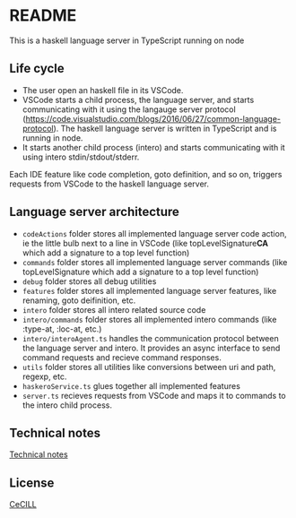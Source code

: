 # README

This is a haskell language server in TypeScript running on node

## Life cycle

- The user open an haskell file in its VSCode.
- VSCode starts a child process, the language server, and starts communicating with it using the langauge server protocol (https://code.visualstudio.com/blogs/2016/06/27/common-language-protocol).
The haskell language server is written in TypeScript and is running in node.
- It starts another child process (intero) and starts communicating with it using intero stdin/stdout/stderr.

Each IDE feature like code completion, goto definition, and so on, triggers requests from VSCode to the haskell language server.

## Language server architecture

- `codeActions` folder stores all implemented language server code action, ie the little bulb next to a line in VSCode (like topLevelSignature**CA** which add a signature to a top level function)
- `commands` folder stores all implemented language server commands (like topLevelSignature which add a signature to a top level function)
- `debug` folder stores all debug utilities
- `features` folder stores all implemented language server features, like renaming, goto deifinition, etc.
- `intero` folder stores all intero related source code
- `intero/commands` folder stores all implemented intero commands (like :type-at, :loc-at, etc.)
- `intero/interoAgent.ts` handles the communication protocol between the language server and intero. It provides an async interface to send command requests and recieve command responses.
- `utils` folder stores all utilities like conversions between uri and path, regexp, etc.
- `haskeroService.ts` glues together all implemented features
- `server.ts` recieves requests from VSCode and maps it to commands to the intero child process.

## Technical notes

[Technical notes](Notes.md)

## License
[CeCILL](LICENSE)